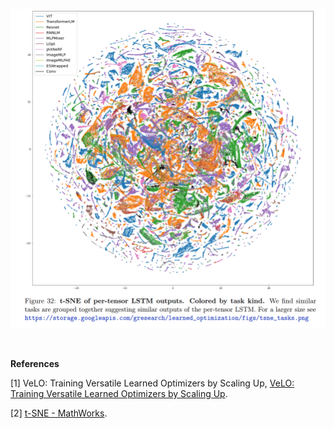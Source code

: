![image-20231226193635887](https://raw.githubusercontent.com/HelloWorld-1017/blog-images/main/imgs/202312261936059.png)

<br>

**References**

[1] VeLO: Training Versatile Learned Optimizers by Scaling Up, [VeLO: Training Versatile Learned Optimizers by Scaling Up](https://arxiv.org/abs/2211.09760).

[2] [t-SNE - MathWorks](https://ww2.mathworks.cn/help/stats/t-sne.html).